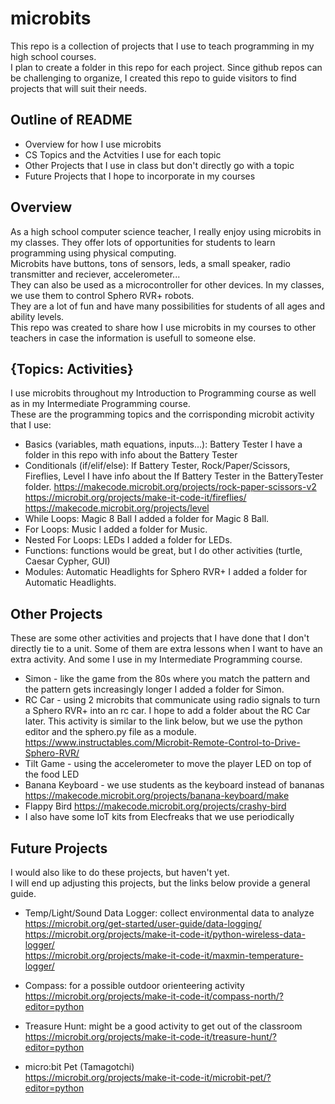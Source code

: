 # microbits

This repo is a collection of projects that I use to teach programming in my high school courses.  
I plan to create a folder in this repo for each project. Since github repos can be challenging to organize, I created this repo to guide visitors to find projects that will suit their needs. 

## Outline of README
- Overview for how I use microbits
- CS Topics and the Actvities I use for each topic
- Other Projects that I use in class but don't directly go with a topic
- Future Projects that I hope to incorporate in my courses
  
## Overview  
As a high school computer science teacher, I really enjoy using microbits in my classes.  They offer lots of opportunities for students to learn programming using physical computing.  
Microbits have buttons, tons of sensors, leds, a small speaker, radio transmitter and reciever, accelerometer...   
They can also be used as a microcontroller for other devices.  In my classes, we use them to control Sphero RVR+ robots.  
They are a lot of fun and have many possibilities for students of all ages and ability levels.  
This repo was created to share how I use microbits in my courses to other teachers in case the information is usefull to someone else.  

## {Topics: Activities}
I use microbits throughout my Introduction to Programming course as well as in my Intermediate Programming course.  
These are the programming topics and the corrisponding microbit activity that I use:  
- Basics (variables, math equations, inputs...): Battery Tester
  I have a folder in this repo with info about the Battery Tester  
- Conditionals (if/elif/else): If Battery Tester, Rock/Paper/Scissors, Fireflies, Level
  I have info about the If Battery Tester in the BatteryTester folder.
  https://makecode.microbit.org/projects/rock-paper-scissors-v2
  https://microbit.org/projects/make-it-code-it/fireflies/
  https://makecode.microbit.org/projects/level  
- While Loops: Magic 8 Ball
  I added a folder for Magic 8 Ball.  
- For Loops: Music
  I added a folder for Music.  
- Nested For Loops: LEDs
  I added a folder for LEDs.  
- Functions: functions would be great, but I do other activities (turtle, Caesar Cypher, GUI)
- Modules: Automatic Headlights for Sphero RVR+
  I added a folder for Automatic Headlights.  

## Other Projects
These are some other activities and projects that I have done that I don't directly tie to a unit.  Some of them are extra lessons when I want to have an extra activity.  And some I use in my Intermediate Programming course.  
- Simon - like the game from the 80s where you match the pattern and the pattern gets increasingly longer
  I added a folder for Simon.  
- RC Car - using 2 microbits that communicate using radio signals to turn a Sphero RVR+ into an rc car.
  I hope to add a folder about the RC Car later. This activity is similar to the link below, but we use the python editor and the sphero.py file as a module.
  https://www.instructables.com/Microbit-Remote-Control-to-Drive-Sphero-RVR/  
- Tilt Game - using the accelerometer to move the player LED on top of the food LED
- Banana Keyboard - we use students as the keyboard instead of bananas
  https://makecode.microbit.org/projects/banana-keyboard/make  
- Flappy Bird
  https://makecode.microbit.org/projects/crashy-bird  
- I also have some IoT kits from Elecfreaks that we use periodically 

## Future Projects  
I would also like to do these projects, but haven't yet.  
I will end up adjusting this projects, but the links below provide a general guide.  

- Temp/Light/Sound Data Logger: collect environmental data to analyze  
  https://microbit.org/get-started/user-guide/data-logging/  
  https://microbit.org/projects/make-it-code-it/python-wireless-data-logger/  
  https://microbit.org/projects/make-it-code-it/maxmin-temperature-logger/
  
- Compass: for a possible outdoor orienteering activity  
  https://microbit.org/projects/make-it-code-it/compass-north/?editor=python  
  
- Treasure Hunt: might be a good activity to get out of the classroom  
  https://microbit.org/projects/make-it-code-it/treasure-hunt/?editor=python
  
- micro:bit Pet (Tamagotchi)  
  https://microbit.org/projects/make-it-code-it/microbit-pet/?editor=python
